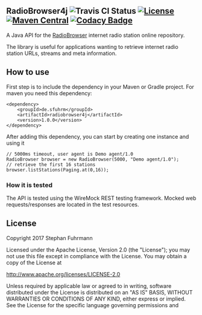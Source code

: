 ## RadioBrowser4j ![Travis CI Status](https://travis-ci.org/sfuhrm/radiobrowser4j.svg?branch=master) [![License](https://img.shields.io/badge/License-Apache%202.0-blue.svg)](https://opensource.org/licenses/Apache-2.0) [![Maven Central](https://maven-badges.herokuapp.com/maven-central/de.sfuhrm/radiobrowser4j/badge.svg)](https://maven-badges.herokuapp.com/maven-central/de.sfuhrm/radiobrowser4j) [![Codacy Badge](https://api.codacy.com/project/badge/Grade/def6bf015f664ed3b9cf19d93232f4bc)](https://www.codacy.com/app/sfuhrm/radiobrowser4j?utm_source=github.com&amp;utm_medium=referral&amp;utm_content=sfuhrm/radiobrowser4j&amp;utm_campaign=Badge_Grade)

A Java API for the [RadioBrowser](http://www.radio-browser.info)
internet radio station online repository.

The library is useful for applications wanting to retrieve
internet radio station URLs, streams and meta information.

## How to use

First step is to include the dependency in your Maven or
Gradle project. 
For maven you need this dependency:

    <dependency>
        <groupId>de.sfuhrm</groupId>
        <artifactId>radiobrowser4j</artifactId>
        <version>1.0.0</version>
    </dependency>

After adding this dependency, you can start
by creating one instance and using it

    // 5000ms timeout, user agent is Demo agent/1.0
    RadioBrowser browser = new RadioBrowser(5000, "Demo agent/1.0");
    // retrieve the first 16 stations
    browser.listStations(Paging.at(0,16));

### How it is tested

The API is tested using the WireMock REST testing
framework. Mocked web requests/responses are
located in the test resources.

## License

Copyright 2017 Stephan Fuhrmann

Licensed under the Apache License, Version 2.0 (the "License");
you may not use this file except in compliance with the License.
You may obtain a copy of the License at

http://www.apache.org/licenses/LICENSE-2.0

Unless required by applicable law or agreed to in writing, software
distributed under the License is distributed on an "AS IS" BASIS,
WITHOUT WARRANTIES OR CONDITIONS OF ANY KIND, either express or implied.
See the License for the specific language governing permissions and
